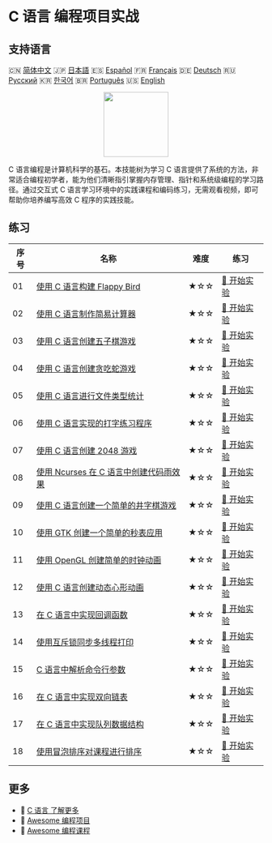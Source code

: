 # C 语言 编程项目实战

## 支持语言

🇨🇳 [简体中文](README_zh.md) 🇯🇵 [日本語](README_ja.md) 🇪🇸 [Español](README_es.md) 🇫🇷 [Français](README_fr.md) 🇩🇪 [Deutsch](README_de.md) 🇷🇺 [Русский](README_ru.md) 🇰🇷 [한국어](README_ko.md) 🇧🇷 [Português](README_pt.md) 🇺🇸 [English](README.md) 

<div align="center">
<img width="128px" src="https://file.labex.io/path/GAbMWgBPUOxV.png">
</div>

C 语言编程是计算机科学的基石。本技能树为学习 C 语言提供了系统的方法，非常适合编程初学者，能为他们清晰指引掌握内存管理、指针和系统级编程的学习路径。通过交互式 C 语言学习环境中的实践课程和编码练习，无需观看视频，即可帮助你培养编写高效 C 程序的实践技能。

## 练习

|   序号 | 名称                                                                                                                          | 难度   | 练习                                                                                                       |
|--------|-------------------------------------------------------------------------------------------------------------------------------|--------|------------------------------------------------------------------------------------------------------------|
|     01 | [使用 C 语言构建 Flappy Bird](https://labex.io/zh/courses/project-building-flappy-bird-using-c)                               | ★☆☆    | [🚀 开始实验](https://labex.io/zh/courses/project-building-flappy-bird-using-c)                            |
|     02 | [使用 C 语言制作简易计算器](https://labex.io/zh/courses/project-making-a-simple-calculator-using-c)                           | ★☆☆    | [🚀 开始实验](https://labex.io/zh/courses/project-making-a-simple-calculator-using-c)                      |
|     03 | [使用 C 语言创建五子棋游戏](https://labex.io/zh/courses/project-creating-a-gomoku-game-in-c)                                  | ★☆☆    | [🚀 开始实验](https://labex.io/zh/courses/project-creating-a-gomoku-game-in-c)                             |
|     04 | [使用 C 语言创建贪吃蛇游戏](https://labex.io/zh/courses/project-creating-a-snake-game-in-c)                                   | ★☆☆    | [🚀 开始实验](https://labex.io/zh/courses/project-creating-a-snake-game-in-c)                              |
|     05 | [使用 C 语言进行文件类型统计](https://labex.io/zh/courses/project-file-type-statistics-using-c)                               | ★☆☆    | [🚀 开始实验](https://labex.io/zh/courses/project-file-type-statistics-using-c)                            |
|     06 | [使用 C 语言实现的打字练习程序](https://labex.io/zh/courses/project-typing-practice-program-using-c)                          | ★☆☆    | [🚀 开始实验](https://labex.io/zh/courses/project-typing-practice-program-using-c)                         |
|     07 | [使用 C 语言创建 2048 游戏](https://labex.io/zh/courses/project-creating-a-2048-game-in-c)                                    | ★☆☆    | [🚀 开始实验](https://labex.io/zh/courses/project-creating-a-2048-game-in-c)                               |
|     08 | [使用 Ncurses 在 C 语言中创建代码雨效果](https://labex.io/zh/courses/project-creating-a-code-rain-in-c-using-ncurses)         | ★☆☆    | [🚀 开始实验](https://labex.io/zh/courses/project-creating-a-code-rain-in-c-using-ncurses)                 |
|     09 | [使用 C 语言创建一个简单的井字棋游戏](https://labex.io/zh/courses/project-creating-a-simple-tic-tac-toe-game-in-c)            | ★☆☆    | [🚀 开始实验](https://labex.io/zh/courses/project-creating-a-simple-tic-tac-toe-game-in-c)                 |
|     10 | [使用 GTK 创建一个简单的秒表应用](https://labex.io/zh/courses/project-create-a-simple-stopwatch-app-using-gtk)                | ★☆☆    | [🚀 开始实验](https://labex.io/zh/courses/project-create-a-simple-stopwatch-app-using-gtk)                 |
|     11 | [使用 OpenGL 创建简单的时钟动画](https://labex.io/zh/courses/project-creating-a-simple-clock-animation-using-opengl-and-glut) | ★☆☆    | [🚀 开始实验](https://labex.io/zh/courses/project-creating-a-simple-clock-animation-using-opengl-and-glut) |
|     12 | [使用 C 语言创建动态心形动画](https://labex.io/zh/courses/project-creating-a-dynamic-heart-animation-with-c)                  | ★☆☆    | [🚀 开始实验](https://labex.io/zh/courses/project-creating-a-dynamic-heart-animation-with-c)               |
|     13 | [在 C 语言中实现回调函数](https://labex.io/zh/courses/project-callback-functions)                                             | ★☆☆    | [🚀 开始实验](https://labex.io/zh/courses/project-callback-functions)                                      |
|     14 | [使用互斥锁同步多线程打印](https://labex.io/zh/courses/project-chaotic-typewriter)                                            | ★☆☆    | [🚀 开始实验](https://labex.io/zh/courses/project-chaotic-typewriter)                                      |
|     15 | [C 语言中解析命令行参数](https://labex.io/zh/courses/project-command-line-arguments)                                          | ★☆☆    | [🚀 开始实验](https://labex.io/zh/courses/project-command-line-arguments)                                  |
|     16 | [在 C 语言中实现双向链表](https://labex.io/zh/courses/project-doubly-linked-list)                                             | ★☆☆    | [🚀 开始实验](https://labex.io/zh/courses/project-doubly-linked-list)                                      |
|     17 | [在 C 语言中实现队列数据结构](https://labex.io/zh/courses/project-implementing-a-queue)                                       | ★☆☆    | [🚀 开始实验](https://labex.io/zh/courses/project-implementing-a-queue)                                    |
|     18 | [使用冒泡排序对课程进行排序](https://labex.io/zh/courses/project-organizing-course-list)                                      | ★☆☆    | [🚀 开始实验](https://labex.io/zh/courses/project-organizing-course-list)                                  |

## 更多

- 🔗 [C 语言 了解更多](https://labex.io/zh/skilltrees/c)
- 🔗 [Awesome 编程项目](https://github.com/labex-labs/awesome-programming-projects)
- 🔗 [Awesome 编程课程](https://github.com/labex-labs/awesome-programming-courses)

